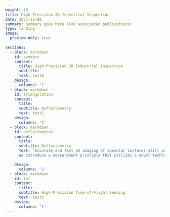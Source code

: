 ```yaml
---
weight: 10
title: High-Precision 3D Industrial Inspection
date: 2023-11-08
summary: Summary goes here (XXX associated publications)
type: landing
image:
  preview-only: true
  
sections:
  - block: markdown
    id: summary
    content:
      title: High-Precision 3D Industrial Inspection
      subtitle:
      text: test0
    design:
      columns: '1'
  - block: markdown
    id: triangulation
    content:
      title:
      subtitle: Deflectometry
      text: test1
    design:
      columns: '1'
  - block: markdown
    id: deflectometry
    content:
      title: 
      subtitle: Deflectometry
      text: "Accurate and fast 3D imaging of specular surfaces still poses major challenges for state-of-the-art optical measurement principles. Frequently used methods, such as phase-measuring deflectometry (PMD) or shape-from-polarization (SfP), rely on strong assumptions about the measured objects, limiting their generalizability for broader application areas like medical imaging, industrial inspection, virtual reality, or cultural heritage analysis. 
      We introduce a measurement principle that utilizes a novel technique to effectively encode and decode the information contained in a light field reflected off a specular surface. We combine polarization cues from SfP with geometric information obtained from PMD to resolve all arising ambiguities in the 3D measurement. Moreover, our approach removes the unrealistic orthographic projection assumption for SfP, significantly improving the respective results. We showcase our new technique by demonstrating single-shot and multi-shot measurements on complex-shaped specular surfaces, displaying an evaluated accuracy of surface normals below 0.6 degrees."

    design:
      columns: '1'
  - block: markdown
    id: tof
    content:
      title: 
      subtitle: High-Precision Time-of-Flight Sensing
      text: test3
    design:
      columns: '1'
---
```


